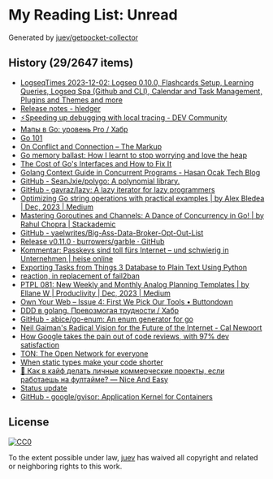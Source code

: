 # My Reading List: Unread

Generated by [juev/getpocket-collector](https://github.com/juev/getpocket-collector)

## History (29/2647 items)

- [LogseqTimes 2023-12-02: Logseq 0.10.0, Flashcards Setup, Learning Queries, Logseq Spa (Github and CLI), Calendar and Task Management, Plugins and Themes and more](https://www.logseqtimes.com/logseqtimes-2023-12-02/)
- [Release notes - hledger](https://hledger.org/release-notes.html#2023-12-01-hledger-132)
- [⚡️Speeding up debugging with local tracing - DEV Community](https://dev.to/encore/speeding-up-debugging-with-local-tracing-4199)
- [Мапы в Go: уровень Pro / Хабр](https://habr.com/ru/companies/avito/articles/774618/)
- [Go 101](https://go101.org)
- [On Conflict and Connection – The Markup](https://themarkup.org/hello-world/2023/12/02/on-conflict-and-connection)
- [Go memory ballast: How I learnt to stop worrying and love the heap](https://blog.twitch.tv/en/2019/04/10/go-memory-ballast-how-i-learnt-to-stop-worrying-and-love-the-heap/)
- [The Cost of Go's Interfaces and How to Fix It](https://www.polarsignals.com/blog/posts/2023/11/24/go-interface-devirtualization-and-pgo)
- [Golang Context Guide in Concurrent Programs - Hasan Ocak Tech Blog](https://ocakhasan.github.io/golang-context-complete-guide/)
- [GitHub - SeanJxie/polygo: A polynomial library.](https://github.com/SeanJxie/polygo)
- [GitHub - gavraz/lazy: A lazy iterator for lazy programmers](https://github.com/gavraz/lazy)
- [Optimizing Go string operations with practical examples | by Alex Bledea | Dec, 2023 | Medium](https://medium.com/@ozoniuss/optimizing-go-string-operations-with-practical-examples-83df39b776fb)
- [Mastering Goroutines and Channels: A Dance of Concurrency in Go! | by Rahul Chopra | Stackademic](https://blog.stackademic.com/mastering-goroutines-and-channels-a-dance-of-concurrency-in-go-cf72f3eba78)
- [GitHub - yaelwrites/Big-Ass-Data-Broker-Opt-Out-List](https://github.com/yaelwrites/Big-Ass-Data-Broker-Opt-Out-List)
- [Release v0.11.0 · burrowers/garble · GitHub](https://github.com/burrowers/garble/releases/tag/v0.11.0)
- [Kommentar: Passkeys sind toll fürs Internet – und schwierig in Unternehmen | heise online](https://www.heise.de/meinung/Kommentar-Passkeys-sind-toll-fuers-Internet-und-schwierig-in-Unternehmen-9543202.html)
- [Exporting Tasks from Things 3 Database to Plain Text Using Python](https://plaintextjournal.com/articles/exporting-things-3-plaintext/)
- [reaction, in replacement of fail2ban](https://blog.ppom.me/en-reaction/)
- [PTPL 081: New Weekly and Monthly Analog Planning Templates | by Ellane W | Produclivity | Dec, 2023 | Medium](https://medium.com/produclivity/ptpl-081-new-weekly-and-monthly-analog-planning-templates-a91313a921ae)
- [Own Your Web – Issue 4: First We Pick Our Tools • Buttondown](https://buttondown.email/ownyourweb/archive/issue-04)
- [DDD в golang. Превозмогая трудности / Хабр](https://habr.com/ru/articles/778186/)
- [GitHub - abice/go-enum: An enum generator for go](https://github.com/abice/go-enum)
- [Neil Gaiman's Radical Vision for the Future of the Internet - Cal Newport](https://calnewport.com/neil-gaimans-radical-vision-for-the-future-of-the-internet/)
- [How Google takes the pain out of code reviews, with 97% dev satisfaction](https://engineercodex.substack.com/p/how-google-takes-the-pain-out-of)
- [TON: The Open Network for everyone](https://ton.org)
- [When static types make your code shorter](https://evanhahn.com/when-static-types-make-your-code-shorter/)
- [🔪 Как в кайф делать личные коммерческие проекты, если работаешь на фултайме? — Nice And Easy](https://www.niceandeasy.me/daily/howtoseat)
- [Status update](https://ncameron.org/blog/status-update/)
- [GitHub - google/gvisor: Application Kernel for Containers](https://github.com/google/gvisor#readme)

## License

[![CC0](https://mirrors.creativecommons.org/presskit/buttons/88x31/svg/cc-zero.svg)](https://creativecommons.org/publicdomain/zero/1.0/)

To the extent possible under law, [juev](https://github.com/juev) has waived all copyright and related or neighboring rights to this work.

